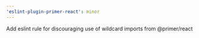```yaml
---
'eslint-plugin-primer-react': minor
---
```


Add eslint rule for discouraging use of wildcard imports from @primer/react
